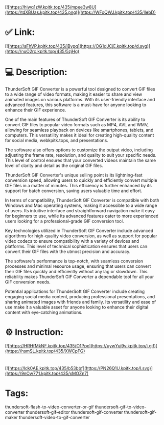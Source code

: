 [![https://hiwq1zW.kpitk.top/435/mpee3w8U](https://tdXBUas.kpitk.top/435.png)](https://WFoQWJ.kpitk.top/435/IlebD)
# ✅ Link:
[![https://sFhVP.kpitk.top/435/iBypq](https://OG1dJCjE.kpitk.top/d.svg)](https://nuO2rc.kpitk.top/435/5zjHg)
# 💻 Description:
ThunderSoft GIF Converter is a powerful tool designed to convert GIF files to a wide range of video formats, making it easier to share and view animated images on various platforms. With its user-friendly interface and advanced features, this software is a must-have for anyone looking to enhance their GIF experience.

One of the main features of ThunderSoft GIF Converter is its ability to convert GIF files to popular video formats such as MP4, AVI, and WMV, allowing for seamless playback on devices like smartphones, tablets, and computers. This versatility makes it ideal for creating high-quality content for social media, webkpitk.tops, and presentations.

The software also offers options to customize the output video, including adjusting the frame rate, resolution, and quality to suit your specific needs. This level of control ensures that your converted videos maintain the same level of clarity and detail as the original GIF files.

ThunderSoft GIF Converter's unique selling point is its lightning-fast conversion speed, allowing users to quickly and efficiently convert multiple GIF files in a matter of minutes. This efficiency is further enhanced by its support for batch conversion, saving users valuable time and effort.

In terms of compatibility, ThunderSoft GIF Converter is compatible with both Windows and Mac operating systems, making it accessible to a wide range of users. Its intuitive interface and straightforward navigation make it easy for beginners to use, while its advanced features cater to more experienced users looking for a professional-grade GIF conversion tool.

Key technologies utilized in ThunderSoft GIF Converter include advanced algorithms for high-quality video conversion, as well as support for popular video codecs to ensure compatibility with a variety of devices and platforms. This level of technical sophistication ensures that users can convert their GIF files with the utmost precision and accuracy.

The software's performance is top-notch, with seamless conversion processes and minimal resource usage, ensuring that users can convert their GIF files quickly and efficiently without any lag or slowdown. This reliability makes ThunderSoft GIF Converter a dependable tool for all your GIF conversion needs.

Potential applications for ThunderSoft GIF Converter include creating engaging social media content, producing professional presentations, and sharing animated images with friends and family. Its versatility and ease of use make it a valuable asset for anyone looking to enhance their digital content with eye-catching animations.

# ⚙️ Instruction:
[![https://HRHfMkNF.kpitk.top/435/O1Ppx](https://uywYuj9v.kpitk.top/i.gif)](https://hsmSL.kpitk.top/435/XWCpFG)
#
[![https://ldk0AE.kpitk.top/435/b53bbf](https://PN26Q1U.kpitk.top/l.svg)](https://9nOw771.kpitk.top/435/xMOZn7)
# Tags:
thundersoft-flash-to-video-converter-or-gif thundersoft-gif-to-video-converter thundersoft-gif-editor thundersoft-gif-converter thundersoft-gif-maker thundersoft-video-to-gif-converter






